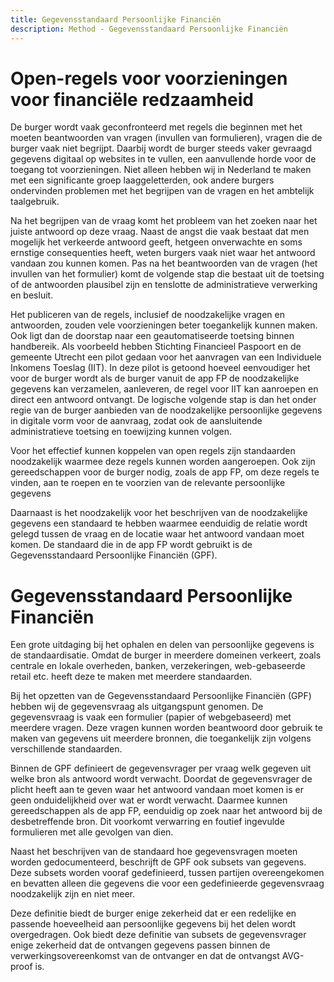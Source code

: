 ```yaml
---
title: Gegevensstandaard Persoonlijke Financiën
description: Method - Gegevensstandaard Persoonlijke Financiën
---
```


# Open-regels voor voorzieningen voor financiële redzaamheid
De burger wordt vaak geconfronteerd met regels die beginnen met het moeten beantwoorden van vragen (invullen van formulieren), vragen die de burger vaak niet begrijpt. Daarbij wordt de burger steeds vaker gevraagd gegevens digitaal op websites in te vullen, een aanvullende horde voor de toegang tot voorzieningen. Niet alleen hebben wij in Nederland te maken met een significante groep laaggeletterden, ook andere burgers ondervinden problemen met het begrijpen van de vragen en het ambtelijk taalgebruik.

Na het begrijpen van de vraag komt het probleem van het zoeken naar het juiste antwoord op deze vraag. Naast de angst die vaak bestaat dat men mogelijk het verkeerde antwoord geeft, hetgeen onverwachte en soms ernstige consequenties heeft, weten burgers vaak niet waar het antwoord vandaan zou kunnen komen. Pas na het beantwoorden van de vragen (het invullen van het formulier) komt de volgende stap die bestaat uit de toetsing of de antwoorden plausibel zijn en tenslotte de administratieve verwerking en besluit.

Het publiceren van de regels, inclusief de noodzakelijke vragen en antwoorden, zouden vele voorzieningen beter toegankelijk kunnen maken. Ook ligt dan de doorstap naar een geautomatiseerde toetsing binnen handbereik. Als voorbeeld hebben Stichting Financieel Paspoort en de gemeente Utrecht een pilot gedaan voor het aanvragen van een Individuele Inkomens Toeslag (IIT). In deze pilot is getoond hoeveel eenvoudiger het voor de burger wordt als de burger vanuit de app FP de noodzakelijke gegevens kan verzamelen, aanleveren, de regel voor IIT kan aanroepen en direct een antwoord ontvangt. De logische volgende stap is dan het onder regie van de burger aanbieden van de noodzakelijke persoonlijke gegevens in digitale vorm voor de aanvraag, zodat ook de aansluitende administratieve toetsing en toewijzing kunnen volgen.

Voor het effectief kunnen koppelen van open regels zijn standaarden noodzakelijk waarmee deze regels kunnen worden aangeroepen. Ook zijn gereedschappen voor de burger nodig, zoals de app FP, om deze regels te vinden, aan te roepen en te voorzien van de relevante persoonlijke gegevens

Daarnaast is het noodzakelijk voor het beschrijven van de noodzakelijke gegevens een standaard te hebben waarmee eenduidig de relatie wordt gelegd tussen de vraag en de locatie waar het antwoord vandaan moet komen. De standaard die in de app FP wordt gebruikt is de Gegevensstandaard Persoonlijke Financiën (GPF).

# Gegevensstandaard Persoonlijke Financiën
Een grote uitdaging bij het ophalen en delen van persoonlijke gegevens is de standaardisatie. Omdat de burger in meerdere domeinen verkeert, zoals centrale en lokale overheden, banken, verzekeringen, web-gebaseerde retail etc. heeft deze te maken met meerdere standaarden.

Bij het opzetten van de Gegevensstandaard Persoonlijke Financiën (GPF) hebben wij de gegevensvraag als uitgangspunt genomen. De gegevensvraag is vaak een formulier (papier of webgebaseerd) met meerdere vragen. Deze vragen kunnen worden beantwoord door gebruik te maken van gegevens uit meerdere bronnen, die toegankelijk zijn volgens verschillende standaarden.

Binnen de GPF definieert de gegevensvrager per vraag welk gegeven uit welke bron als antwoord wordt verwacht. Doordat de gegevensvrager de plicht heeft aan te geven waar het antwoord vandaan moet komen is er geen onduidelijkheid over wat er wordt verwacht. Daarmee kunnen gereedschappen als de app FP, eenduidig op zoek naar het antwoord bij de desbetreffende bron. Dit voorkomt verwarring en foutief ingevulde formulieren met alle gevolgen van dien.

Naast het beschrijven van de standaard hoe gegevensvragen moeten worden gedocumenteerd, beschrijft de GPF ook subsets van gegevens. Deze subsets worden vooraf gedefinieerd, tussen partijen overeengekomen en bevatten alleen die gegevens die voor een gedefinieerde gegevensvraag noodzakelijk zijn en niet meer.

Deze definitie biedt de burger enige zekerheid dat er een redelijke en passende hoeveelheid aan persoonlijke gegevens bij het delen wordt overgedragen. Ook biedt deze definitie van subsets de gegevensvrager enige zekerheid dat de ontvangen gegevens passen binnen de verwerkingsovereenkomst van de ontvanger en dat de ontvangst AVG-proof is.
